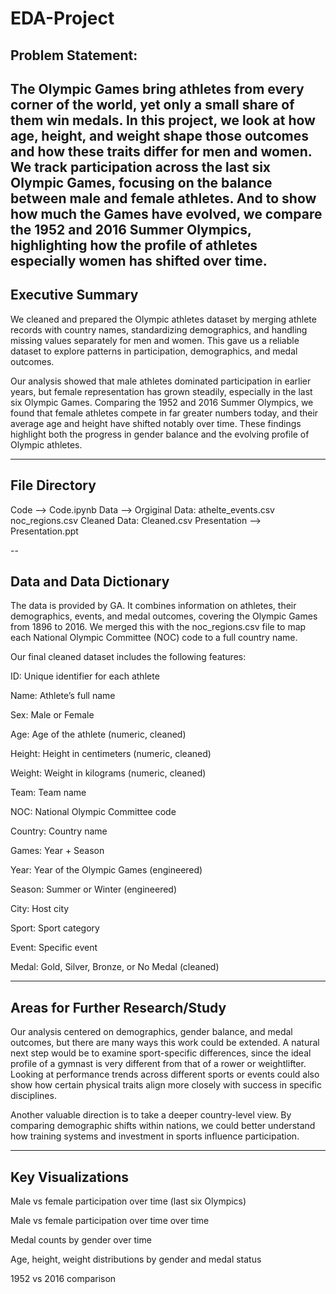 # EDA-Project 
## Problem Statement:
The Olympic Games bring athletes from every corner of the world, yet only a small share of them win medals. In this project, we look at how age, height, and weight shape those outcomes and how these traits differ for men and women. We track participation across the last six Olympic Games, focusing on the balance between male and female athletes. And to show how much the Games have evolved, we compare the 1952 and 2016 Summer Olympics, highlighting how the profile of athletes especially women has shifted over time.
---

## Executive Summary 
We cleaned and prepared the Olympic athletes dataset by merging athlete records with country names, standardizing demographics, and handling missing values separately for men and women. This gave us a reliable dataset to explore patterns in participation, demographics, and medal outcomes.
  
Our analysis showed that male athletes dominated participation in earlier years, but female representation has grown steadily, especially in the last six Olympic Games. Comparing the 1952 and 2016 Summer Olympics, we found that female athletes compete in far greater numbers today, and their average age and height have shifted notably over time. These findings highlight both the progress in gender balance and the evolving profile of Olympic athletes.

---
 ## File Directory

 Code --> Code.ipynb
 Data --> Orgiginal Data:
             athelte_events.csv
             noc_regions.csv
          Cleaned Data:
              Cleaned.csv
Presentation --> Presentation.ppt

--

## Data and Data Dictionary

The data is provided by GA. It combines information on athletes, their demographics, events, and medal outcomes, covering the Olympic Games from 1896 to 2016. We merged this with the noc_regions.csv file to map each National Olympic Committee (NOC) code to a full country name.

Our final cleaned dataset includes the following features:

ID: Unique identifier for each athlete

Name: Athlete’s full name

Sex: Male or Female

Age: Age of the athlete (numeric, cleaned)

Height: Height in centimeters (numeric, cleaned)

Weight: Weight in kilograms (numeric, cleaned)

Team: Team name

NOC: National Olympic Committee code 

Country: Country name 

Games: Year + Season

Year: Year of the Olympic Games (engineered)

Season: Summer or Winter (engineered)

City: Host city

Sport: Sport category 

Event: Specific event 

Medal: Gold, Silver, Bronze, or No Medal (cleaned)

---

## Areas for Further Research/Study

Our analysis centered on demographics, gender balance, and medal outcomes, but there are many ways this work could be extended. A natural next step would be to examine sport-specific differences, since the ideal profile of a gymnast is very different from that of a rower or weightlifter. Looking at performance trends across different sports or events could also show how certain physical traits align more closely with success in specific disciplines.

Another valuable direction is to take a deeper country-level view. By comparing demographic shifts within nations, we could better understand how training systems and investment in sports influence participation.

---

## Key Visualizations

Male vs female participation over time (last six Olympics) 

Male vs female participation over time over time

Medal counts by gender over time

Age, height, weight distributions by gender and medal status

1952 vs 2016 comparison 

